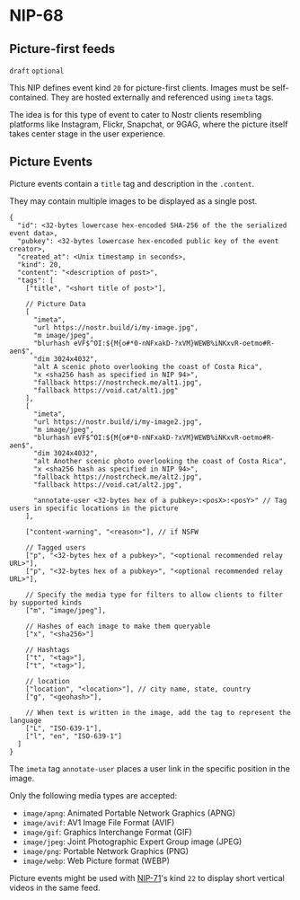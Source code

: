 NIP-68
======

Picture-first feeds
-------------------

`draft` `optional`

This NIP defines event kind `20` for picture-first clients. Images must be self-contained. They are hosted externally and referenced using `imeta` tags.

The idea is for this type of event to cater to Nostr clients resembling platforms like Instagram, Flickr, Snapchat, or 9GAG, where the picture itself takes center stage in the user experience.

## Picture Events

Picture events contain a `title` tag and description in the `.content`.

They may contain multiple images to be displayed as a single post.

```jsonc
{
  "id": <32-bytes lowercase hex-encoded SHA-256 of the the serialized event data>,
  "pubkey": <32-bytes lowercase hex-encoded public key of the event creator>,
  "created_at": <Unix timestamp in seconds>,
  "kind": 20,
  "content": "<description of post>",
  "tags": [
    ["title", "<short title of post>"],

    // Picture Data
    [
      "imeta",
      "url https://nostr.build/i/my-image.jpg",
      "m image/jpeg",
      "blurhash eVF$^OI:${M{o#*0-nNFxakD-?xVM}WEWB%iNKxvR-oetmo#R-aen$",
      "dim 3024x4032",
      "alt A scenic photo overlooking the coast of Costa Rica",
      "x <sha256 hash as specified in NIP 94>",
      "fallback https://nostrcheck.me/alt1.jpg",
      "fallback https://void.cat/alt1.jpg"
    ],
    [
      "imeta",
      "url https://nostr.build/i/my-image2.jpg",
      "m image/jpeg",
      "blurhash eVF$^OI:${M{o#*0-nNFxakD-?xVM}WEWB%iNKxvR-oetmo#R-aen$",
      "dim 3024x4032",
      "alt Another scenic photo overlooking the coast of Costa Rica",
      "x <sha256 hash as specified in NIP 94>",
      "fallback https://nostrcheck.me/alt2.jpg",
      "fallback https://void.cat/alt2.jpg",

      "annotate-user <32-bytes hex of a pubkey>:<posX>:<posY>" // Tag users in specific locations in the picture
    ],

    ["content-warning", "<reason>"], // if NSFW

    // Tagged users
    ["p", "<32-bytes hex of a pubkey>", "<optional recommended relay URL>"],
    ["p", "<32-bytes hex of a pubkey>", "<optional recommended relay URL>"],

    // Specify the media type for filters to allow clients to filter by supported kinds
    ["m", "image/jpeg"],

    // Hashes of each image to make them queryable
    ["x", "<sha256>"]

    // Hashtags
    ["t", "<tag>"],
    ["t", "<tag>"],

    // location
    ["location", "<location>"], // city name, state, country
    ["g", "<geohash>"],

    // When text is written in the image, add the tag to represent the language
    ["L", "ISO-639-1"],
    ["l", "en", "ISO-639-1"]
  ]
}
```

The `imeta` tag `annotate-user` places a user link in the specific position in the image.

Only the following media types are accepted:
- `image/apng`: Animated Portable Network Graphics (APNG)
- `image/avif`: AV1 Image File Format (AVIF)
- `image/gif`: Graphics Interchange Format (GIF)
- `image/jpeg`: Joint Photographic Expert Group image (JPEG)
- `image/png`: Portable Network Graphics (PNG)
- `image/webp`: Web Picture format (WEBP)

Picture events might be used with [NIP-71](71.md)'s kind `22` to display short vertical videos in the same feed.